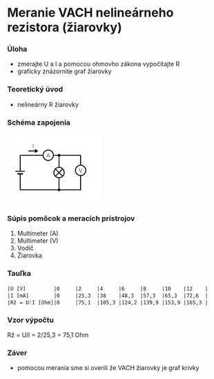 # Meranie VACH nelineárneho rezistora (žiarovky)

### Úloha
- zmerajte U a I a pomocou ohmovho zákona vypočítajte R
- graficky znázornite graf žiarovky

### Teoretický úvod
- nelineárny R žiarovky

### Schéma zapojenia

![schema](cvika7.png "schema")

### Súpis pomôcok a meracích prístrojov

1. Multimeter (A)
2. Multimeter (V)
3. Vodič
4. Žiarovka

### Tauľka

```
|U [V]         |0     |2     |4     |6     |8     |10    |12    |
|I [mA]        |0     |25,3  |38    |48,3  |57,3  |65,3  |72,6  |
|Rž = U:I [Ohm]|0     |75,1  |105,3 |124,2 |139,9 |153,9 |165,3 |
```

### Vzor výpočtu

Rž = U/I = 2/25,3 = 75,1 Ohm

### Záver

- pomocou merania sme si overili že VACH žiarovky je graf krivky
